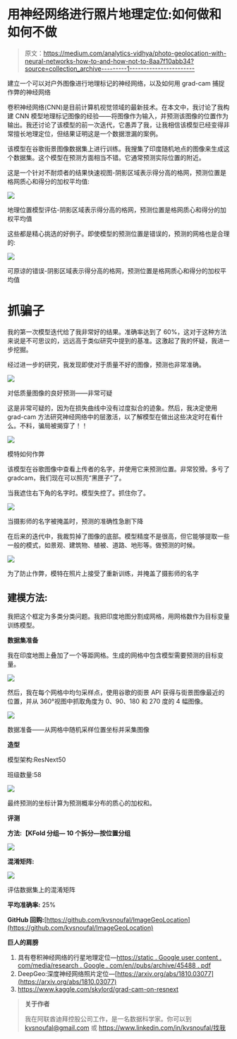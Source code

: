 # 用神经网络进行照片地理定位:如何做和如何不做

> 原文：<https://medium.com/analytics-vidhya/photo-geolocation-with-neural-networks-how-to-and-how-not-to-8aa7f10abb34?source=collection_archive---------1----------------------->

建立一个可以对户外图像进行地理标记的神经网络，以及如何用 grad-cam 捕捉作弊的神经网络

卷积神经网络(CNN)是目前计算机视觉领域的最新技术。在本文中，我讨论了我构建 CNN 模型地理标记图像的经验——将图像作为输入，并预测该图像的位置作为输出。我还讨论了该模型的前一次迭代，它愚弄了我，让我相信该模型已经变得非常擅长地理定位，但结果证明这是一个数据泄漏的案例。

该模型在谷歌街景图像数据集上进行训练。我搜集了印度随机地点的图像来生成这个数据集。这个模型在预测方面相当不错。它通常预测实际位置的附近。

这是一个针对不耐烦者的结果快速视图-阴影区域表示得分高的格网，预测位置是格网质心和得分的加权平均值:

![](img/6a5b473578fa7da27d47e90018b19399.png)

地理位置模型评估-阴影区域表示得分高的格网，预测位置是格网质心和得分的加权平均值

这些都是精心挑选的好例子。即使模型的预测位置是错误的，预测的网格也是合理的:

![](img/a63f3d9b1b56dd0375e88910f7e8da46.png)

可原谅的错误-阴影区域表示得分高的格网，预测位置是格网质心和得分的加权平均值

# **抓骗子**

我的第一次模型迭代给了我非常好的结果。准确率达到了 60%，这对于这种方法来说是不可思议的，远远高于类似研究中提到的基准。这激起了我的怀疑，我进一步挖掘。

经过进一步的研究，我发现即使对于质量不好的图像，预测也非常准确。

![](img/382c3a804347db82b023d8e95cfe3f41.png)

对低质量图像的良好预测——非常可疑

这是非常可疑的，因为在损失曲线中没有过度拟合的迹象。然后，我决定使用 grad-cam 方法研究神经网络中的层激活，以了解模型在做出这些决定时在看什么。不料，骗局被揭穿了！！

![](img/06890106804107f4d311428b00159ca6.png)

模特如何作弊

该模型在谷歌图像中查看上传者的名字，并使用它来预测位置。非常狡猾。多亏了 gradcam，我们现在可以照亮“黑匣子”了。

当我遮住右下角的名字时。模型失控了。抓住你了。

![](img/ee4ee287740ee712a7b115ae678ff79a.png)

当摄影师的名字被掩盖时，预测的准确性急剧下降

在后来的迭代中，我裁剪掉了图像的底部。模型精度不是很高，但它能够提取一些一般的模式，如景观、建筑物、植被、道路、地形等。做预测的时候。

![](img/cd725ad6ede7ec1f9194c73375a106eb.png)

为了防止作弊，模特在照片上接受了重新训练，并掩盖了摄影师的名字

## **建模方法:**

我把这个框定为多类分类问题。我把印度地图分割成网格，用网格数作为目标变量训练模型。

**数据集准备**

我在印度地图上叠加了一个等距网格。生成的网格中包含模型需要预测的目标变量。

![](img/e751b7bc268b6bf6292386f0d25fe4d3.png)

然后，我在每个网格中均匀采样点，使用谷歌的街景 API 获得与街景图像最近的位置，并从 360°视图中抓取角度为 0、90、180 和 270 度的 4 幅图像。

![](img/14c3a4a01a117a3b8d4103e216fefbbc.png)

数据准备——从网格中随机采样位置坐标并采集图像

**造型**

模型架构:ResNext50

班级数量:58

![](img/0473c88a71d732b31e24d3e6c18e3b12.png)

最终预测的坐标计算为预测概率分布的质心的加权和。

**评测**

**方法:【KFold 分组— 10 个拆分—按位置分组**

![](img/18caf2ed1ac233230ffe0f4a43c3a593.png)

**混淆矩阵:**

![](img/8482c6851b1d1a5a3fd7d7d8625ee081.png)

评估数据集上的混淆矩阵

**平均准确率:** 25%

**GitHub 回购:**[https://github.com/kvsnoufal/ImageGeoLocation](https://github.com/kvsnoufal/ImageGeoLocation)

**巨人的肩膀**

1.  具有卷积神经网络的行星地理定位—[https://static . Google user content . com/media/research . Google . com/en//pubs/archive/45488 . pdf](https://static.googleusercontent.com/media/research.google.com/en//pubs/archive/45488.pdf)
2.  DeepGeo:深度神经网络照片定位—[https://arxiv.org/abs/1810.03077](https://arxiv.org/abs/1810.03077)
3.  https://www.kaggle.com/skylord/grad-cam-on-resnext

> **关于作者**
> 
> 我在阿联酋迪拜控股公司工作，是一名数据科学家。你可以到 kvsnoufal@gmail.com 或 https://www.linkedin.com/in/kvsnoufal/找我